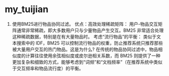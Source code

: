 # my_tuijian
1. 使用BM25进行物品协同过滤。
优点：高效处理稀疏矩阵： 用户-物品交互矩阵通常非常稀疏，即大多数用户只与少量物品产生交互。BM25 非常适合处理这种稀疏数据，特别是在有大量物品时。
      考虑“流行物品”的平衡： 类似于文本搜索中的 IDF，BM25 可以控制流行物品的权重，防止推荐系统只推荐那些被大量用户交互的热门物品。这是为什么?
   在传统的物品协同过滤中，物品相似度的计算往往使用余弦相似度或皮尔逊相关系数，而 BM25 则提供了一种更加复杂和细致的方式，能够考虑到“词频”和“文档频率”（在推荐系统中类似于交互频率和物品流行度）的平衡。
